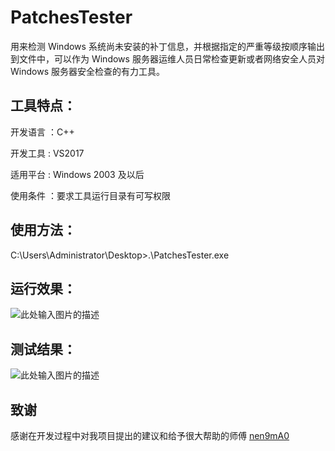 # PatchesTester

用来检测 Windows 系统尚未安装的补丁信息，并根据指定的严重等级按顺序输出到文件中，可以作为 Windows 服务器运维人员日常检查更新或者网络安全人员对 Windows 服务器安全检查的有力工具。

## 工具特点：

开发语言 ：C++

开发工具 : VS2017

适用平台 : Windows 2003 及以后

使用条件 ：要求工具运行目录有可写权限

## 使用方法：

C:\Users\Administrator\Desktop>.\PatchesTester.exe


## 运行效果：

![此处输入图片的描述][1]

## 测试结果：

![此处输入图片的描述][2]


## 致谢

感谢在开发过程中对我项目提出的建议和给予很大帮助的师傅 [nen9mA0][3]


  [1]: https://picture-1253331270.cos.ap-beijing.myqcloud.com/%E5%AF%BB%E6%89%BE%20exp3.png
  [2]: https://picture-1253331270.cos.ap-beijing.myqcloud.com/%E5%AF%BB%E6%89%BE%20exp4.png
  [3]: https://github.com/nen9mA0
